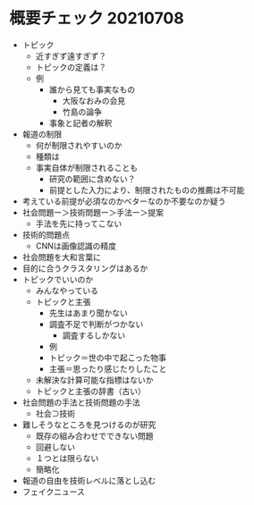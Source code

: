 <!-- tex script for md -->
<script type="text/javascript" async src="https://cdnjs.cloudflare.com/ajax/libs/mathjax/2.7.7/MathJax.js?config=TeX-MML-AM_CHTML">
</script>
<script type="text/x-mathjax-config">
 MathJax.Hub.Config({
 tex2jax: {
 inlineMath: [['$', '$'] ],
 displayMath: [ ['$$','$$'], ["\\[","\\]"] ]
 }
 });
</script>

# 概要チェック 20210708

- トピック
    - 近すぎず遠すぎず？
    - トピックの定義は？
    - 例
        - 誰から見ても事実なもの
            - 大阪なおみの会見
            - 竹島の論争
        - 事象と記者の解釈
- 報道の制限
    - 何が制限されやすいのか
    - 種類は
    - 事実自体が制限されることも
        - 研究の範囲に含めない？
        - 前提とした入力により、制限されたものの推薦は不可能
- 考えている前提が必須なのかベターなのか不要なのか疑う
- 社会問題ー＞技術問題ー＞手法ー＞提案
    - 手法を先に持ってこない
- 技術的問題点
    - CNNは画像認識の精度
- 社会問題を大和言葉に
- 目的に合うクラスタリングはあるか
- トピックでいいのか
    - みんなやっている
    - トピックと主張
        - 先生はあまり聞かない
        - 調査不足で判断がつかない
            - 調査するしかない
        - 例
        - トピック＝世の中で起こった物事
        - 主張＝思ったり感じたりしたこと
    - 未解決な計算可能な指標はないか
    - トピックと主張の辞書（古い）
- 社会問題の手法と技術問題の手法
    - 社会⊃技術
- 難しそうなところを見つけるのが研究
    - 既存の組み合わせでできない問題
    - 回避しない
    - １つとは限らない
    - 簡略化
- 報道の自由を技術レベルに落とし込む
- フェイクニュース
